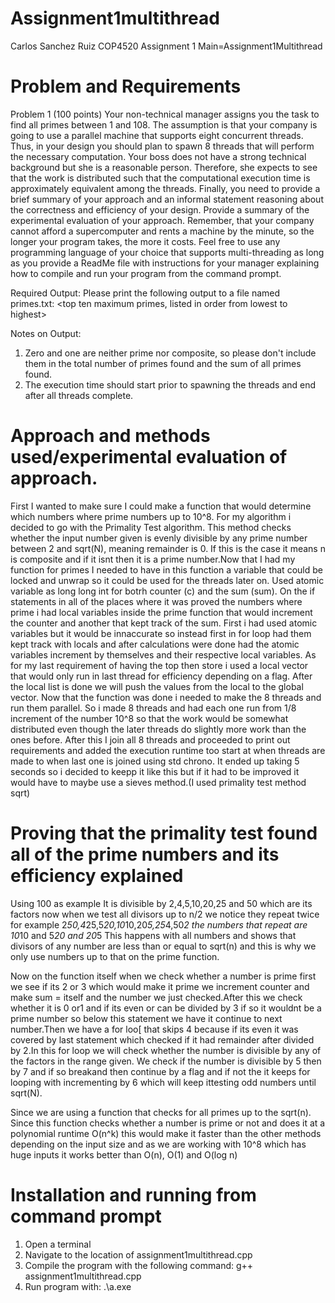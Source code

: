 # Assignment1multithread
Carlos Sanchez Ruiz COP4520 Assignment 1
Main=Assignment1Multithread

# Problem and Requirements

Problem 1 (100 points) 
Your non-technical manager assigns you the task to find all primes between 1 and 
108.  The assumption is that your company is going to use a parallel machine that 
supports eight concurrent threads. Thus, in your design you should plan to spawn 8 
threads that will perform the necessary computation. Your boss does not have a strong 
technical background but she is a reasonable person. Therefore, she expects to see that 
the work is distributed such that the computational execution time is approximately 
equivalent among the threads. Finally, you need to provide a brief summary of your 
approach and an informal statement reasoning about the correctness and efficiency of 
your design. Provide a summary of the experimental evaluation of your approach. 
Remember, that your company cannot afford a supercomputer and rents a machine by 
the minute, so the longer your program takes, the more it costs. Feel free to use any 
programming language of your choice that supports multi-threading as long as you 
provide a ReadMe file with instructions for your manager explaining how to compile and 
run your program from the command prompt.   
  
Required Output: 
Please print the following output to a file named primes.txt: 
<execution time>  <total number of primes found>  <sum of all primes found> 
<top ten maximum primes, listed in order from lowest to highest> 
  
Notes on Output: 
1. Zero and one are neither prime nor composite, so please don't include them in 
the total number of primes found and the sum of all primes found. 
2. The execution time should start prior to spawning the threads and end after all 
threads complete.



# Approach and methods used/experimental evaluation of approach.
First I wanted to make sure I could make a function that would determine which numbers where prime numbers up to 10^8.
For my algorithm i decided to go with the Primality Test algorithm. This method checks whether the input number given is evenly divisible by any prime number between 2 and sqrt(N), meaning remainder is 0. If this is the case it means n is composite and if it isnt then it is a prime number.Now that I had my function for primes I needed to have in this function a variable that could be locked and unwrap so it could be used for the threads later on. Used atomic variable as long long int for botrh counter (c) and the sum (sum). On the if statements in all of the places where it was proved the numbers where prime i had local variables inside the prime function that would increment the counter and another that kept track of the sum. First i had used atomic variables but it would be innaccurate so instead first in for loop had them kept track with locals and after calculations were done had the atomic variables increment by themselves and their respective local variables. As for my last requirement of having the top then store i used a local vector  that would only run in last thread for efficiency depending on a flag. After the local list is done we will push the values from the local to the global vector. Now that the function was done i needed to make the 8 threads and run them parallel. So i made 8 threads and had each one run from 1/8 increment of the number 10^8 so that the work would be somewhat distributed even though the later threads do slightly more work than the ones before. After this I join all 8 threads and proceeded to print out requirements and added the execution runtime too start at when threads are made to when last one is joined using std chrono.
It ended up taking 5 seconds so i decided to keepp it like this but if it had to be improved it would have to maybe use a sieves method.(I used primality test method sqrt)

# Proving that the primality test found all of the prime numbers and its efficiency explained
  Using 100 as example
  It is divisible by 2,4,5,10,20,25 and 50 which are its factors
  now when we test all divisors up to n/2 we notice they repeat twice for example
  2*50,4*25,5*20,10*10,20*5,25*4,50*2
  the numbers that repeat are 10*10 and 5*20 and 20*5
  This happens with all numbers and shows that divisors of any number are less than or equal to sqrt(n) and this is why we   only use numbers up to that on the prime function.
  
  Now on the function itself when we check whether a number is prime first we see if its 2 or 3 which would make it prime we increment counter and make sum = itself and the number we just checked.After this we check whether it is 0 or1 and if its even or can be divided by 3 if so it wouldnt be a prime number so below this statement we have it continue to next number.Then we have a for loo[ that skips 4 because if its even it was covered by last statement which checked if it had remainder after divided by 2.In this for loop we will check whether the number is divisible by any of the factors in the range given. We check if the number is divisible by 5 then by 7 and if so breakand then continue by a flag and if not the it keeps for looping with incrementing by 6 which will keep ittesting odd numbers until sqrt(N).
  
  Since we are using a function that checks for all primes up to the sqrt(n). Since this function checks whether a number is prime or not and does it at a polynomial runtime O(n^k) this would make it faster than the other methods depending on the input size and as we are working with 10^8 which has huge inputs it works better than O(n), O(1) and O(log n)
  
# Installation and running from command prompt
1. Open a terminal
2. Navigate to the location of assignment1multithread.cpp
3. Compile the program with the following command: 
g++ assignment1multithread.cpp
4. Run program with: 
  .\a.exe

  
